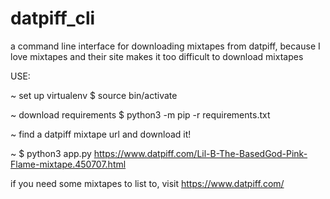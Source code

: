 # datpiff_cli
a command line interface for downloading mixtapes from datpiff, because I love mixtapes and their site makes it too difficult to download mixtapes

USE:

~ set up virtualenv $ source bin/activate

~ download requirements $ python3 -m pip -r requirements.txt

~ find a datpiff mixtape url and download it!

~ $ python3 app.py https://www.datpiff.com/Lil-B-The-BasedGod-Pink-Flame-mixtape.450707.html

if you need some mixtapes to list to, visit https://www.datpiff.com/
